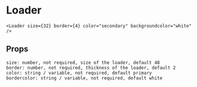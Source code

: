 # Loader

<Loader size={32} border={4} color="secondary" backgroundcolor="white" />

```
<Loader size={32} border={4} color="secondary" backgroundcolor="white" />
```

## Props

```
size: number, not required, size of the loader, default 48
border: number, not required, thickness of the loader, default 2
color: string / variable, not required, default primary
bordercolor: string / variable, not required, default white
```